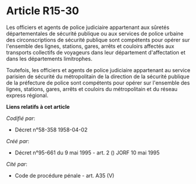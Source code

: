 # Article R15-30

Les officiers et agents de police judiciaire appartenant aux sûretés départementales de sécurité publique ou aux services de
police urbaine des circonscriptions de sécurité publique sont compétents pour opérer sur l'ensemble des lignes, stations,
gares, arrêts et couloirs affectés aux transports collectifs de voyageurs dans leur département d'affectation et dans les
départements limitrophes.

Toutefois, les officiers et agents de police judiciaire appartenant au service parisien de sécurité du métropolitain de la
direction de la sécurité publique de la préfecture de police sont compétents pour opérer sur l'ensemble des lignes, stations,
gares, arrêts et couloirs du métropolitain et du réseau express régional.

**Liens relatifs à cet article**

_Codifié par_:

  - Décret n°58-358 1958-04-02

_Créé par_:

  - Décret n°95-661 du 9 mai 1995 - art. 2 () JORF 10 mai 1995

_Cité par_:

  - Code de procédure pénale - art. A35 (V)
